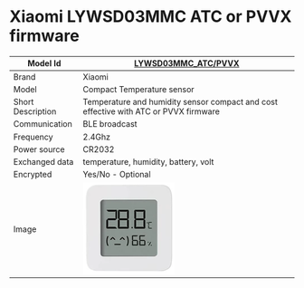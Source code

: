 # Xiaomi LYWSD03MMC ATC or PVVX firmware


|Model Id|[LYWSD03MMC_ATC/PVVX](https://github.com/theengs/decoder/blob/development/src/devices/LYWSD03MMC_json.h)|
|-|-|
|Brand|Xiaomi|
|Model|Compact Temperature sensor|
|Short Description|Temperature and humidity sensor compact and cost effective with ATC or PVVX firmware|
|Communication|BLE broadcast|
|Frequency|2.4Ghz|
|Power source|CR2032|
|Exchanged data|temperature, humidity, battery, volt|
|Encrypted|Yes/No - Optional|
|Image|![LYWSD03MMC](./../img/LYWSD03MMC.png)|